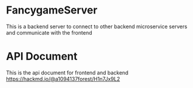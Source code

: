 # FancygameServer
This is a backend server to connect to other backend microservice servers and communicate with the frontend

# API Document
This is the api document for frontend and backend
https://hackmd.io/@a1094137forest/H1n7Jx9L2
